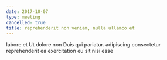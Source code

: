 ```yaml
---
date: 2017-10-07
type: meeting
cancelled: true
title: reprehenderit non veniam, nulla ullamco et
---
```

labore et Ut dolore non Duis qui pariatur. adipiscing consectetur reprehenderit ea exercitation eu sit nisi esse